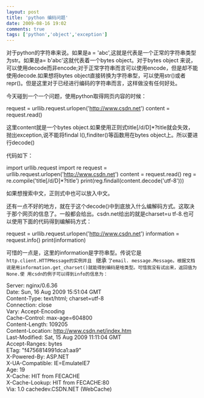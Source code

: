 ```yaml
---
layout: post
title: 'python 编码问题'
date: 2009-08-16 19:02
comments: true
tags: ['python','object','exception']
---
```


对于python的字符串来说。如果是a = 'abc',这就是代表是一个正常的字符串类型为str。如果是a= b'abc'这就代表着一个bytes
object。对于bytes object
来说，可以使用decode而非encode;对于正常字符串而言可以使用encode，但是却不能使用decode.如果想将bytes
object直接转换为字符串型，可以使用str()或者repr()。但是这里对于已经进行编码的字符串而言，这样做没有任何好处。

今天碰到一个一个问题，使用python取得网页内容的时候：

request = urllib.request.urlopen('http://www.csdn.net') content =
request.read()

这里content就是一个bytes object.如果使用正则式title[/d/D]*?title就会失效，抛出exception,说不能将findal
l(),finditer()等函数用在bytes object上。所以要进行decode()

代码如下：

import urllib.request import re request =
urllib.request.urlopen('http://www.csdn.net') content = request.read() reg =
re.compile('title[/d/D]*?title') print(reg.findall(content.decode('utf-8')))

如果想搜索中文，正则式中也可以放入中文。

还有一点不好的地方，就在于这个decode()中到底放入什么编解码方式。这取决于那个网页的信息了。一般都会给出。csdn.net给出的就是charset=u
tf-8.也可以使用下面的代码得到编解码方式：

request = urllib.request.urlopen('http://www.csdn.net') information =
request.info() print(information)

可惜的一点是，这里的information是字符串型。传说它是 ` http.client.HTTPMessage的实例并且  ` 继承 ` 了email.
message.Message。根据文档说是用information.get_charset()就能得到编码是啥类型。可惜我没有试出来，返回值为None.使
用csdn的例子可以得到info的信息为： `

Server: nginx/0.6.36  
Date: Sun, 16 Aug 2009 15:51:04 GMT  
Content-Type: text/html; charset=utf-8  
Connection: close  
Vary: Accept-Encoding  
Cache-Control: max-age=604800  
Content-Length: 109205  
Content-Location: http://www.csdn.net/index.htm  
Last-Modified: Sat, 15 Aug 2009 11:11:04 GMT  
Accept-Ranges: bytes  
ETag: "f4756814991dca1:aa9"  
X-Powered-By: ASP.NET  
X-UA-Compatible: IE=EmulateIE7  
Age: 19  
X-Cache: HIT from FECACHE  
X-Cache-Lookup: HIT from FECACHE:80  
Via: 1.0 cachedev.CSDN.NET (WebCache)

